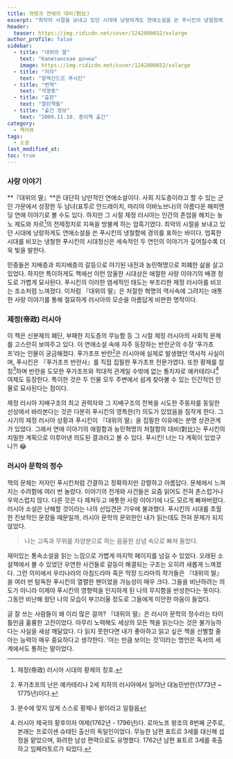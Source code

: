 ```yaml
---
title: 혁명과 연애의 대비(對比)
excerpt: "최악의 시절을 보내고 있던 시대에 낭랑하게도 연애소설을 쓴 푸시킨의 냉철함에 경의를 표하는 바이다. 엄혹한 시대를 비꼬는 냉철한 푸시킨의 시대정신은 세속적인 두 연인의 이야기가 깊어질수록 더욱 빛을 발한다."
header:
  teaser: https://img.ridicdn.net/cover/1242000652/xxlarge
author_profile: false
sidebar:
  - title: "대위의 딸"
    text: "Капитанская дочка"
    image: https://img.ridicdn.net/cover/1242000652/xxlarge
  - title: "저자"
    text: "알렉산드르 푸시킨"
  - title: "번역"
    text: "석영중"
  - title: "출판"
    text: "열린책들"
  - title: "출간 정보"
    text: "2009.11.10. 종이책 출간"
category:
  - 책리뷰
tags:
  - 소설
last_modified_at:
toc: true
---
```


### 사랑 이야기

**『대위의 딸』**은 대단히 낭만적인 연애소설이다. 사회 지도층이라고 할 수 있는 군인 가문에서 성장한  두 남녀(표투르 안드레이치, 마리야 이바노브나)의 아름다운 해피엔딩 연애 이야기로 볼 수도 있다. 하지만 그 시절 제정 러시아는 인간의 존엄을 해치는 농노 제도와 차르[^1]의 전제정치로 지옥을 방불케 하는 암흑기였다. 최악의 시절을 보내고 있던 시대에 낭랑하게도 연애소설을 쓴 푸시킨의 냉철함에 경의를 표하는 바이다. 엄혹한 시대를 비꼬는 냉철한 푸시킨의 시대정신은 세속적인 두 연인의 이야기가 깊어질수록 더욱 빛을 발한다. 

민중들은 지배층과 피지배층의 갈등으로 야기된 내전과 농민혁명으로 피폐한 삶을 살고 있었다. 하지만 특이하게도 책에선 이런 암울한 시대상은 애절한 사랑 이야기의 배경 정도로 가볍게 묘사된다. 푸시킨의 이러한 염세적인 태도는 부조리한 제정 러시아를 비꼬는 조소처럼 느껴졌다. 이처럼 『대위의 딸』은 처절한 혁명의 역사속에 그려지는 애틋한 사랑 이야기를 통해 절묘하게 러시아의 모순을 아름답게 비판한 명작이다. 

### 제정(帝政) 러시아

이 책은 신분제의 폐단, 부패한 지도층의 무능함 등 그 시절 제정 러시아의 사회적 문제를 고스란히 보여주고 있다. 이 연애소설 속에 자주 등장하는 반란군의 수장 ‘푸가초프’라는 인물이 궁금해졌다. 푸가초프 반란[^2]은 러시아에 실제로 발생했던 역사적 사실이며, 푸시킨은 『푸가초프 반란사』를 직접 집필한 푸가초프 전문가였다. 또한 황제를 참칭[^3]하며 반란을 도모한 푸가초프와 적대적 관계일 수밖에 없는 통치자로 예카테리나[^4] 여제도 등장한다. 특이한 것은 두 인물 모두 주변에서 쉽게 찾아볼 수 있는 인간적인 인물로 묘사된다는 점이다. 

제정 러시아 지배구조의 최고 권력자와 그 지배구조의 전복을 시도한 주동자를 동일한 선상에서 바라본다는 것은 다분히 푸시킨의 영특한(?) 의도가 있었음을 짐작게 한다. 그 시기의 제정 러시아 상황과 푸시킨이 『대위의 딸』을 집필한 이유에는 분명 상관관계가 있었다. 그래서 연애 이야기의 애절함과 농민혁명의 처절함의 대비(對比)는 푸시킨의 치밀한 계획으로 이루어낸 의도된 결과라고 볼 수 있다. 푸시킨! 너는 다 계획이 있었구나?! 😂 

### 러시아 문학의 정수

책의 문체는 저자인 푸시킨처럼 간결하고 정확하지만 강렬하고 아름답다. 문체에서 느껴지는 수려함에 여러 번 놀랐다. 이야기의 전개와 사건들은 요즘 읽어도 전혀 촌스럽거나 우악스럽지 않다. 다른 것은 다 제쳐두고 애틋한 사랑 이야기에 나도 모르게 빠져버렸다. 러시아 소설은 난해할 것이라는 나의 선입견은 기우에 불과했다. 푸시킨의 시대를 초월한 진보적인 문장들 때문일까, 러시아 문학의 문외한인 내가 읽는데도 전혀 문제가 되지 않았다. 

> 나는 고독과 무위를 자양분으로 하는 음울한 상념 속으로 빠져 들었다.

재미있는 통속소설을 읽는 느낌으로 가볍게 마지막 페이지를 넘길 수 있었다. 오래된 소설책에서 볼 수 있었던 우연한 사건들로 갈등이 해결되는 구조는 오히려 새롭게 느껴졌다. 그런 의미에서 우리나라의 아침드라마 혹은 막장 드라마의 작가들은 『대위의 딸』을 여러 번 탐독한 푸시킨의 열렬한 팬이었을 가능성이 매우 크다. 그들을 비난하려는 의도가 아니라 이제야 푸시킨의 영향력을 인지하게 된 나의 무지함을 반성한다는 뜻이다. 그동안 비난해 왔던 나의 모습이 부끄러울 정도로 그들에게 미안한 마음이 들었다.

글 잘 쓰는 사람들이 왜 이리 많은 걸까? 『대위의 딸』은 러시아 문학의 정수라는 타이틀만큼 훌륭한 고전이었다. 아무리 노력해도 세상의 모든 책을 읽는다는 것은 불가능하다는 사실을 새삼 깨달았다. 다 읽지 못한다면 내가 좋아하고 읽고 싶은 책을 선별할 줄 아는 능력이 매우 중요하다고 생각한다. ‘아는 만큼 보이는 것’이라는 명언은 독서의 세계에서도 통하는 말이었다. 



[^1]: 제정(帝政) 러시아 시대의 황제의 칭호.
[^2]: 푸가초프의 난은 예카테리나 2세 치하의 러시아에서 일어난 대농민반란(1773년 ~ 1775년)이다.
[^3]: 분수에 맞지 않게 스스로 황제나 왕이라고 일컬음
[^4]: 러시아 제국의 황후이자 여제(1762년 - 1796년)다. 로마노프 왕조의 8번째 군주로, 본래는 프로이센 슈테틴 출신의 독일인이었다. 무능한 남편 표트르 3세를 대신해 섭정을 맡았으며, 화려한 남성 편력으로도 유명했다. 1762년 남편 표트르 3세를 축출하고 임페라토르가 되었다.



